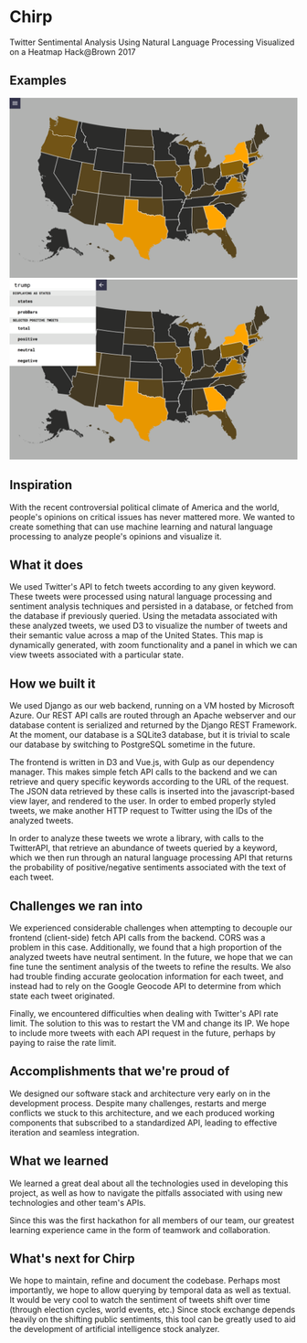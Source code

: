 # Chirp
Twitter Sentimental Analysis Using Natural Language Processing Visualized on a Heatmap
Hack@Brown 2017

## Examples
![alt tag](examples/1.png)
![alt tag](examples/2.png)

## Inspiration
With the recent controversial political climate of America and the world, people's opinions on critical issues has never mattered more. We wanted to create something that can use machine learning and natural language processing to analyze people's opinions and visualize it.

## What it does
We used Twitter's API to fetch tweets according to any given keyword. These tweets were processed using natural language processing and sentiment analysis techniques and persisted in a database, or fetched from the database if previously queried. Using the metadata associated with these analyzed tweets, we used D3 to visualize the number of tweets and their semantic value across a map of the United States. This map is dynamically generated, with zoom functionality and a panel in which we can view tweets associated with a particular state.

## How we built it
We used Django as our web backend, running on a VM hosted by Microsoft Azure. Our REST API calls are routed through an Apache webserver and our database content is serialized and returned by the Django REST Framework. At the moment, our database is a SQLite3 database, but it is trivial to scale our database by switching to PostgreSQL sometime in the future. 

The frontend is written in D3 and Vue.js, with Gulp as our dependency manager. This makes simple fetch API calls to the backend and we can retrieve and query specific keywords according to the URL of the request. The JSON data retrieved by these calls is inserted into the javascript-based view layer, and rendered to the user. In order to embed properly styled tweets, we make another HTTP request to Twitter using the IDs of the analyzed tweets. 

In order to analyze these tweets we wrote a library, with calls to the TwitterAPI, that retrieve an abundance of tweets queried by a keyword, which we then run through an natural language processing API that returns the probability of positive/negative sentiments associated with the text of each tweet.

## Challenges we ran into
We experienced considerable challenges when attempting to decouple our frontend (client-side) fetch API calls from the backend. CORS was a problem in this case. Additionally, we found that a high proportion of the analyzed tweets have neutral sentiment. In the future, we hope that we can fine tune the sentiment analysis of the tweets to refine the results. We also had trouble finding accurate geolocation information for each tweet, and instead had to rely on the Google Geocode API to determine from which state each tweet originated. 

Finally, we encountered difficulties when dealing with Twitter's API rate limit. The solution to this was to restart the VM and change its IP. We hope to include more tweets with each API request in the future, perhaps by paying to raise the rate limit.

## Accomplishments that we're proud of
We designed our software stack and architecture very early on in the development process. Despite many challenges, restarts and merge conflicts we stuck to this architecture, and we each produced working components that subscribed to a standardized API, leading to effective iteration and seamless integration.

## What we learned
We learned a great deal about all the technologies used in developing this project, as well as how to navigate the pitfalls associated with using new technologies and other team's APIs. 

Since this was the first hackathon for all members of our team, our greatest learning experience came in the form of teamwork and collaboration.

## What's next for Chirp
We hope to maintain, refine and document the codebase. Perhaps most importantly, we hope to allow querying by temporal data as well as textual. It would be very cool to watch the sentiment of tweets shift over time (through election cycles, world events, etc.)
Since stock exchange depends heavily on the shifting public sentiments, this tool can be greatly used to aid the development of artificial intelligence stock analyzer.
